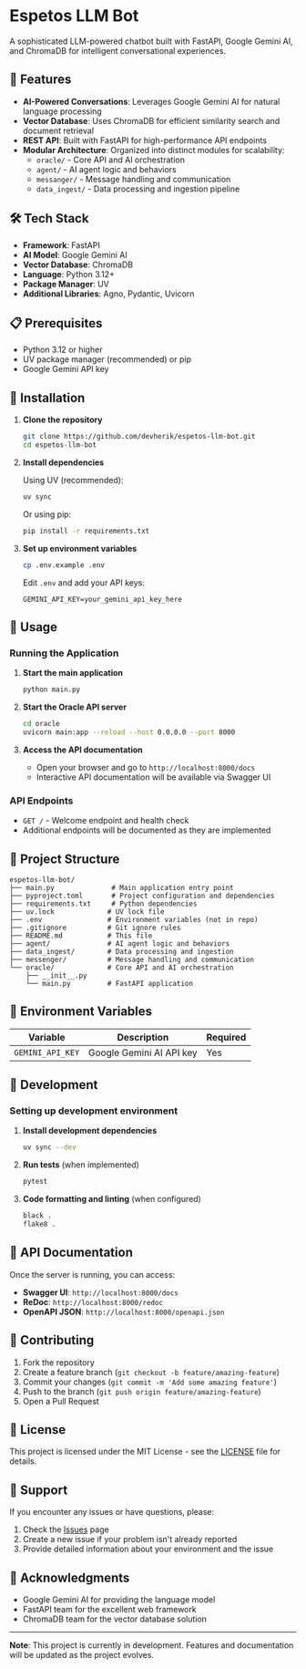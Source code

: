 # Espetos LLM Bot

A sophisticated LLM-powered chatbot built with FastAPI, Google Gemini AI, and ChromaDB for intelligent conversational experiences.

## 🚀 Features

- **AI-Powered Conversations**: Leverages Google Gemini AI for natural language processing
- **Vector Database**: Uses ChromaDB for efficient similarity search and document retrieval
- **REST API**: Built with FastAPI for high-performance API endpoints
- **Modular Architecture**: Organized into distinct modules for scalability:
  - `oracle/` - Core API and AI orchestration
  - `agent/` - AI agent logic and behaviors
  - `messanger/` - Message handling and communication
  - `data_ingest/` - Data processing and ingestion pipeline

## 🛠️ Tech Stack

- **Framework**: FastAPI
- **AI Model**: Google Gemini AI
- **Vector Database**: ChromaDB
- **Language**: Python 3.12+
- **Package Manager**: UV
- **Additional Libraries**: Agno, Pydantic, Uvicorn

## 📋 Prerequisites

- Python 3.12 or higher
- UV package manager (recommended) or pip
- Google Gemini API key

## 🔧 Installation

1. **Clone the repository**
   ```bash
   git clone https://github.com/devherik/espetos-llm-bot.git
   cd espetos-llm-bot
   ```

2. **Install dependencies**
   
   Using UV (recommended):
   ```bash
   uv sync
   ```
   
   Or using pip:
   ```bash
   pip install -r requirements.txt
   ```

3. **Set up environment variables**
   ```bash
   cp .env.example .env
   ```
   
   Edit `.env` and add your API keys:
   ```env
   GEMINI_API_KEY=your_gemini_api_key_here
   ```

## 🚀 Usage

### Running the Application

1. **Start the main application**
   ```bash
   python main.py
   ```

2. **Start the Oracle API server**
   ```bash
   cd oracle
   uvicorn main:app --reload --host 0.0.0.0 --port 8000
   ```

3. **Access the API documentation**
   - Open your browser and go to `http://localhost:8000/docs`
   - Interactive API documentation will be available via Swagger UI

### API Endpoints

- `GET /` - Welcome endpoint and health check
- Additional endpoints will be documented as they are implemented

## 📁 Project Structure

```
espetos-llm-bot/
├── main.py              # Main application entry point
├── pyproject.toml       # Project configuration and dependencies
├── requirements.txt     # Python dependencies
├── uv.lock             # UV lock file
├── .env                # Environment variables (not in repo)
├── .gitignore          # Git ignore rules
├── README.md           # This file
├── agent/              # AI agent logic and behaviors
├── data_ingest/        # Data processing and ingestion
├── messenger/          # Message handling and communication
└── oracle/             # Core API and AI orchestration
    ├── __init__.py
    └── main.py         # FastAPI application
```

## 🔑 Environment Variables

| Variable | Description | Required |
|----------|-------------|----------|
| `GEMINI_API_KEY` | Google Gemini AI API key | Yes |

## 🧪 Development

### Setting up development environment

1. **Install development dependencies**
   ```bash
   uv sync --dev
   ```

2. **Run tests** (when implemented)
   ```bash
   pytest
   ```

3. **Code formatting and linting** (when configured)
   ```bash
   black .
   flake8 .
   ```

## 📝 API Documentation

Once the server is running, you can access:
- **Swagger UI**: `http://localhost:8000/docs`
- **ReDoc**: `http://localhost:8000/redoc`
- **OpenAPI JSON**: `http://localhost:8000/openapi.json`

## 🤝 Contributing

1. Fork the repository
2. Create a feature branch (`git checkout -b feature/amazing-feature`)
3. Commit your changes (`git commit -m 'Add some amazing feature'`)
4. Push to the branch (`git push origin feature/amazing-feature`)
5. Open a Pull Request

## 📄 License

This project is licensed under the MIT License - see the [LICENSE](LICENSE) file for details.

## 🛟 Support

If you encounter any issues or have questions, please:
1. Check the [Issues](https://github.com/devherik/espetos-llm-bot/issues) page
2. Create a new issue if your problem isn't already reported
3. Provide detailed information about your environment and the issue

## 🙏 Acknowledgments

- Google Gemini AI for providing the language model
- FastAPI team for the excellent web framework
- ChromaDB team for the vector database solution

---

**Note**: This project is currently in development. Features and documentation will be updated as the project evolves.